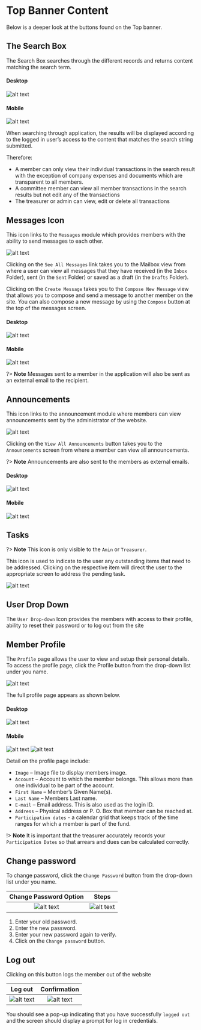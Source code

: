 # Top Banner Content
Below is a deeper look at the buttons found on the Top banner.

## The Search Box
The Search Box searches through the different records and returns content matching the search term.
<!-- tabs:start -->
#### **Desktop**
![alt text](images/3.1_Search.png "search page")

#### **Mobile**
![alt text](images/3.1_Search_Mobile.png "search page")
<!-- tabs:end -->
When searching through application, the results will be displayed according to the logged in user’s access to the content that matches the search string submitted.

Therefore:
-	A member can only view their individual transactions in the search result with the exception of company expenses and documents which are transparent to all members.
-	A committee member can view all member transactions in the search results but not edit any of the transactions
-	The treasurer or admin can view, edit or delete all transactions

## Messages Icon
This icon links to the `Messages` module which provides members with the ability to send messages to each other.

<div style="width:500px;">

![alt text](images/3.1_Message.png "messages icon")
</div>

Clicking on the `See All Messages` link takes you to the Mailbox view from where a user can view all messages that they have received (in the `Inbox` Folder), sent (in the `Sent` Folder) or saved as a draft (in the `Drafts` Folder).

Clicking on the `Create Message` takes you to the `Compose New Message` view that allows you to compose and send a message to another member on the site. You can also compose a new message by using the `Compose` button at the top of the messages screen.

<!-- tabs:start -->
#### **Desktop**
![alt text](images/3.1.1_Message_Inbox.png "messages inbox")

#### **Mobile**
![alt text](images/3.1.1_Message_Inbox_Mobile.png "messages inbox")
<!-- tabs:end -->

?> **Note**
Messages sent to a member in the application will also be sent as an external email to the recipient.

##	Announcements
This icon links to the announcement module where members can view announcements sent by the administrator of the website.

![alt text](images/3.2_Announcement.png "announcements icon")

Clicking on the `View All Announcements` button takes you to the `Announcements` screen from where a member can view all announcements.

?> **Note** Announcements are also sent to the members as external emails.

<!-- tabs:start -->
#### **Desktop**
![alt text](images/3.2.1_Annoucement_inbox.png "announcements inbox")

#### **Mobile**
![alt text](images/3.2.1_Annoucement_inbox_Mobile.png "announcements icon")
<!-- tabs:end -->

##	Tasks
?> **Note** This icon is only visible to the `Amin` or `Treasurer`.

This icon is used to indicate to the user any outstanding items that need to be addressed. Clicking on the respective item will direct the user to the appropriate screen to address the pending task.

![alt text](images/3.2.3_Tasks.png "Tasks icon")

## User Drop Down
The `User Drop-down` Icon provides the members with access to their profile, ability to reset their password or to log out from the site

## Member Profile
The `Profile` page allows the user to view and setup their personal details. To access the profile page, click the Profile button from the drop-down list under you name.

![alt text](images/3.4_Member_Account_Profile.png "Account profile button")

The full profile page appears as shown below.
<!-- tabs:start -->
#### **Desktop**
![alt text](images/3.5_Profile_Detail.png "Account profile detail page")

#### **Mobile**
![alt text](images/3.5_Profile_Detail_Mobile_1.png "Account profile")
![alt text](images/3.5_Profile_Detail_Mobile_2.png "Account profile")

<!-- tabs:end -->
Detail on the profile page include:
- `Image` – Image file to display members image.
-	`Account` – Account to which the member belongs. This allows more than one individual to be part of the account.
-	`First Name` – Member’s Given Name(s).
-	`Last Name` – Members Last name.
-	`E-mail` – Email address. This is also used as the login ID.
-	`Address` – Physical address or P. O. Box that member can be reached at.
-	`Participation dates` -  a calendar grid that keeps track of the time ranges for which a member is part of the fund.

!> **Note** It is important that the treasurer accurately records your `Participation Dates` so that arrears and dues can be calculated correctly.

## Change password
To change password, click the `Change Password` button from the drop-down list under you name.

|  Change Password Option             | Steps |
  :-------------------------:|:-------------------------:
![alt text](images/3.4.2_Change_Password.png "change password option")|![alt text](images/3.4.3_Change_Password_dialog.png "change password dialog")

  1. Enter your old password.
  1. Enter the new password.
  1. Enter your new password again to verify.
  1. Click on the `Change password` button.


## Log out
Clicking on this button logs the member out of the website

|  Log out             | Confirmation |
  :-------------------------:|:-------------------------:
![alt text](images/3.7.1_Log_Out.png "log out option")|![alt text](images/3.7_Logged_Out.png "logged out pop up")

You should see a pop-up indicating that you have successfully `logged out` and the screen should display a prompt for log in credentials.
